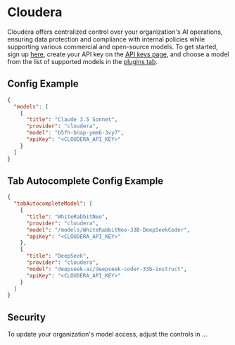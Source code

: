 # Cloudera
Cloudera offers centralized control over your organization's AI operations, ensuring data protection and compliance with internal policies while supporting various commercial and open-source models. To get started, sign up [here](https://app.cloudera.ai/), create your API key on the [API keys page](https://app.kindo.ai/settings/api), and choose a model from the list of supported models in the [plugins tab](https://app.kindo.ai/plugins).

## Config Example

```json title="~/.continue/config.json"
{
  "models": [
    {
      "title": "Claude 3.5 Sonnet",
      "provider": "cloudera",
      "model": "b5fh-bnap-ymm6-3vy7",
      "apiKey": "<CLOUDERA_API_KEY>"
    }
  ]
}
```

## Tab Autocomplete Config Example

```json title="~/.continue/config.json"
{
  "tabAutocompleteModel": [
    {
      "title": "WhiteRabbitNeo",
      "provider": "cloudera",
      "model": "/models/WhiteRabbitNeo-33B-DeepSeekCoder",
      "apiKey": "<CLOUDERA_API_KEY>"
    },
    {
      "title": "DeepSeek",
      "provider": "cloudera",
      "model": "deepseek-ai/deepseek-coder-33b-instruct",
      "apiKey": "<CLOUDERA_API_KEY>"
    }
  ]
}
```

## Security

To update your organization's model access, adjust the controls in ...